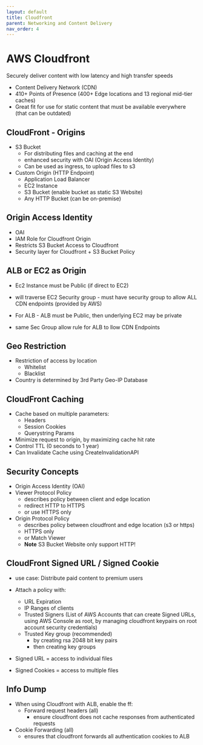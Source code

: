 ```yaml
---
layout: default
title: Cloudfront
parent: Networking and Content Delivery
nav_order: 4
---
```


# AWS Cloudfront
Securely deliver content with low latency and high transfer speeds
- Content Delivery Network (CDN) 
- 410+ Points of Presence (400+ Edge locations and 13 regional mid-tier caches) 
- Great fit for use for static content that must be available everywhere (that can be outdated)

## CloudFront - Origins
- S3 Bucket
    - For distributing files and caching at the end
    - enhanced security with OAI (Origin Access Identity)
    - Can be used as ingress, to upload files to s3
- Custom Origin (HTTP Endpoint)
    - Application Load Balancer
    - EC2 Instance
    - S3 Bucket (enable bucket as static S3 Website)
    - Any HTTP Bucket (can be on-premise)

## Origin Access Identity
- OAI
- IAM Role for Cloudfront Origin
- Restricts S3 Bucket Access to Cloudfront
- Security layer for Cloudfront + S3 Bucket Policy

## ALB or EC2 as Origin
- Ec2 Instance must be Public (if direct to EC2)
- will traverse EC2 Security group - must have security group to allow ALL CDN endpoints (provided by AWS)

- For ALB - ALB must be Public, then underlying EC2 may be private
- same Sec Group allow rule for ALB to llow CDN Endpoints

## Geo Restriction
- Restriction of access by location
    - Whitelist
    - Blacklist
- Country is determined by 3rd Party Geo-IP Database


## CloudFront Caching
- Cache based on multiple parameters:
    - Headers
    - Session Cookies
    - Querystring Params
- Minimize request to origin, by maximizing cache hit rate
- Control TTL (0 seconds to 1 year)
- Can Invalidate Cache using CreateInvalidationAPI

## Security Concepts
- Origin Access Identity (OAI)
- Viewer Protocol Policy
    - describes policy between client and edge location
    - redirect HTTP to HTTPS
    - or use HTTPS only
- Origin Protocol Policy
    - describes policy between cloudfront and edge location (s3 or https)
    - HTTPS only
    - or Match Viewer
    - **Note** S3 Bucket Website only support HTTP!

## CloudFront Signed URL / Signed Cookie
- use case: Distribute paid content to premium users
- Attach a policy with:
    - URL Expiration
    - IP Ranges of clients
    - Trusted Signers (List of AWS Accounts that can create Signed URLs, using AWS Console as root, by managing cloudfront keypairs on root account security credentials)
    - Trusted Key group (recommended)
        - by creating rsa 2048 bit key pairs
        - then creating key groups

- Signed URL = access to individual files
- Signed Cookies = access to multiple files

## Info Dump
- When using Cloudfront with ALB, enable the ff:
  - Forward request headers (all)
    - ensure cloudfront does not cache responses from authenticated requests
- Cookie Forwarding  (all)
    - ensures that cloudfront forwards all authentication cookies to ALB